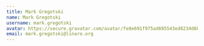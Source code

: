 ```yaml
---
title: Mark Gregotski
name: Mark Gregotski
username: mark.gregotski
avatar: https://secure.gravatar.com/avatar/fe8e691f975ad695543ed8234d6bc4e2
email: mark.gregotski@linaro.org
---
```



